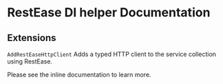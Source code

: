 # RestEase DI helper Documentation



## Extensions

`AddRestEaseHttpClient` Adds a typed HTTP client to the service collection using RestEase.

Please see the inline documentation to learn more.

